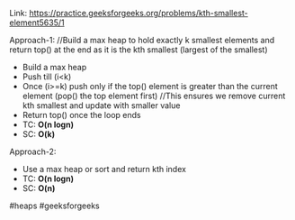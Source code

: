 Link: https://practice.geeksforgeeks.org/problems/kth-smallest-element5635/1 

Approach-1:
//Build a max heap to hold exactly k smallest elements and return top() at the end as it is the kth smallest (largest of the smallest)
- Build a max heap
- Push till (i<k)
- Once (i>=k) push only if the top() element is greater than the current element (pop() the top element first)        //This ensures we remove current kth smallest and update with smaller value
- Return top() once the loop ends
- TC: **O(n logn)**
- SC: **O(k)**

Approach-2:
- Use a max heap or sort and return kth index
- TC: **O(n logn)**
- SC: **O(n)**

#heaps #geeksforgeeks 